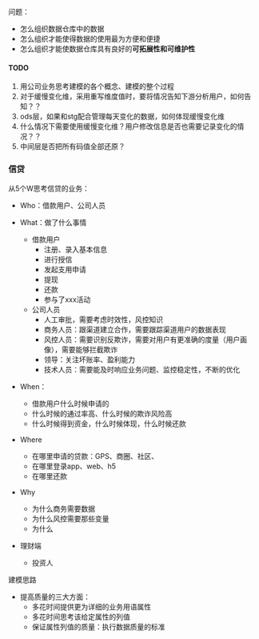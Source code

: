 
问题：
- 怎么组织数据仓库中的数据
- 怎么组织才能使得数据的使用最为方便和便捷
- 怎么组织才能使数据仓库具有良好的**可拓展性和可维护性**


#### TODO
1. 用公司业务思考建模的各个概念、建模的整个过程
2. 对于缓慢变化维，采用重写维度值时，要将情况告知下游分析用户，如何告知？？
3. ods层，如果和stg配合管理每天变化的数据，如何体现缓慢变化维
4. 什么情况下需要使用缓慢变化维？用户修改信息是否也需要记录变化的情况？？
5. 中间层是否把所有码值全部还原？

### 信贷
从5个W思考信贷的业务：
- Who：借款用户、公司人员
- What：做了什么事情
    - 借款用户
        - 注册、录入基本信息
        - 进行授信
        - 发起支用申请
        - 提现
        - 还款
        - 参与了xxx活动
    - 公司人员
        - 人工审批，需要考虑时效性，风控知识
        - 商务人员：跟渠道建立合作，需要跟踪渠道用户的数据表现
        - 风控人员：需要识别反欺诈，需要对用户有更准确的度量（用户画像），需要能够拦截欺诈
        - 领导：关注坏账率、盈利能力
        - 技术人员：需要能及时响应业务问题、监控稳定性，不断的优化
- When：
    - 借款用户什么时候申请的
    - 什么时候的通过率高、什么时候的欺诈风险高
    - 什么时候得到资金，什么时候体现，什么时候还款
- Where
    - 在哪里申请的贷款：GPS、商圈、社区、
    - 在哪里登录app、web、h5
    - 在哪里还款
- Why
    - 为什么商务需要数据
    - 为什么风控需要那些变量
    - 为什么
    
    
- 理财端
    - 投资人
    
    
建模思路
- 提高质量的三大方面：
    - 多花时间提供更为详细的业务用语属性
    - 多花时间思考该给定属性的列值
    - 保证属性列值的质量：执行数据质量的标准